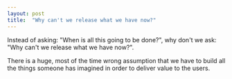 ```yaml
---
layout: post
title:  "Why can't we release what we have now?"
---
```


Instead of asking: "When is all this going to be done?", why don't we ask: "Why can't we release what we have now?".

There is a huge, most of the time wrong assumption that we have to build all the things someone has imagined in order to deliver value to the users.